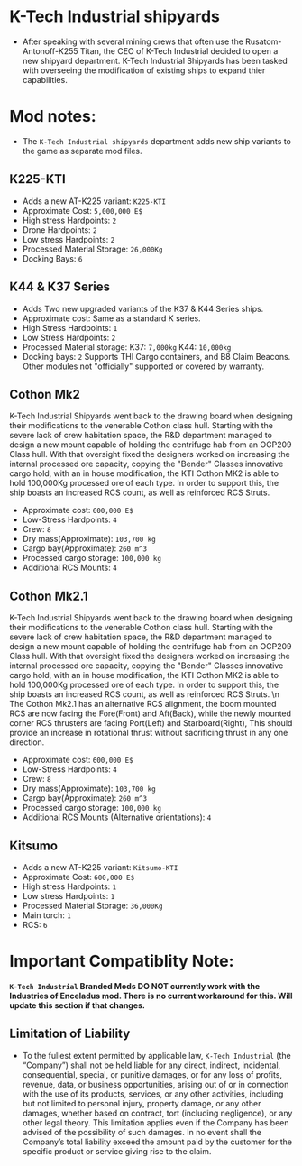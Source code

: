 # K-Tech Industrial shipyards 

- After speaking with several mining crews that often use the Rusatom-Antonoff-K255 Titan, the CEO of K-Tech Industrial decided to open a new shipyard department. K-Tech Industrial Shipyards has been tasked with overseeing the modification of existing ships to expand thier capabilities. 

# Mod notes: 
- The `K-Tech Industrial shipyards` department adds new ship variants to the game as separate mod files. 


## K225-KTI
- Adds a new AT-K225 variant: `K225-KTI`
- Approximate Cost: `5,000,000 E$`
- High stress Hardpoints: `2`
- Drone Hardpoints: `2`
- Low stress Hardpoints: `2`
- Processed Material Storage: `26,000Kg`
- Docking Bays: `6`

## K44 & K37 Series
- Adds Two new upgraded variants of the K37 & K44 Series ships.
- Approximate cost: Same as a standard K series.
- High Stress Hardpoints: `1`
- Low Stress Hardpoints: `2`
- Processed Material storage: K37: `7,000kg` K44: `10,000kg` 
- Docking bays: `2` Supports THI Cargo containers, and B8 Claim Beacons. Other modules not "officially" supported or covered by warranty.

## Cothon Mk2
K-Tech Industrial Shipyards went back to the drawing board when designing their modifications to the venerable Cothon class hull.  Starting with the severe lack of crew habitation space, the R&D department managed to design a new mount capable of holding the centrifuge hab from an OCP209 Class hull. With that oversight fixed the designers worked on increasing the internal processed ore capacity, copying the "Bender" Classes innovative cargo hold, with an in house modification, the KTI Cothon MK2 is able to hold 100,000Kg processed ore of each type. In order to support this, the ship boasts an increased RCS count, as well as reinforced RCS Struts.

- Approximate cost: `600,000 E$`
- Low-Stress Hardpoints: `4`
- Crew: `8`
- Dry mass(Approximate): `103,700 kg`
- Cargo bay(Approximate): `260 m^3`
- Processed cargo storage: `100,000 kg`
- Additional RCS Mounts: `4`

## Cothon Mk2.1
K-Tech Industrial Shipyards went back to the drawing board when designing their modifications to the venerable Cothon class hull.  Starting with the severe lack of crew habitation space, the R&D department managed to design a new mount capable of holding the centrifuge hab from an OCP209 Class hull. With that oversight fixed the designers worked on increasing the internal processed ore capacity, copying the "Bender" Classes innovative cargo hold, with an in house modification, the KTI Cothon MK2 is able to hold 100,000Kg processed ore of each type. In order to support this, the ship boasts an increased RCS count, as well as reinforced RCS Struts. 
\n
The Cothon Mk2.1 has an alternative RCS alignment, the boom mounted RCS are now facing the Fore(Front) and Aft(Back), while the newly mounted corner RCS thrusters are facing Port(Left) and Starboard(Right), This should provide an increase in rotational thrust without sacrificing thrust in any one direction.

- Approximate cost: `600,000 E$`
- Low-Stress Hardpoints: `4`
- Crew: `8`
- Dry mass(Approximate): `103,700 kg`
- Cargo bay(Approximate): `260 m^3`
- Processed cargo storage: `100,000 kg`
- Additional RCS Mounts (Alternative orientations): `4`

## Kitsumo
- Adds a new AT-K225 variant: `Kitsumo-KTI`
- Approximate Cost: `600,000 E$`
- High stress Hardpoints: `1`
- Low stress Hardpoints: `1`
- Processed Material Storage: `36,000Kg`
- Main torch: `1`
- RCS: `6`


# Important Compatiblity Note:
**`K-Tech Industrial` Branded Mods DO NOT currently work with the Industries of Enceladus mod. There is no current workaround for this. Will update this section if that changes.**

## Limitation of Liability

- To the fullest extent permitted by applicable law, `K-Tech Industrial` (the “Company”) shall not be held liable for any direct, indirect, incidental, consequential, special, or punitive damages, or for any loss of profits, revenue, data, or business opportunities, arising out of or in connection with the use of its products, services, or any other activities, including but not limited to personal injury, property damage, or any other damages, whether based on contract, tort (including negligence), or any other legal theory. This limitation applies even if the Company has been advised of the possibility of such damages. In no event shall the Company’s total liability exceed the amount paid by the customer for the specific product or service giving rise to the claim.